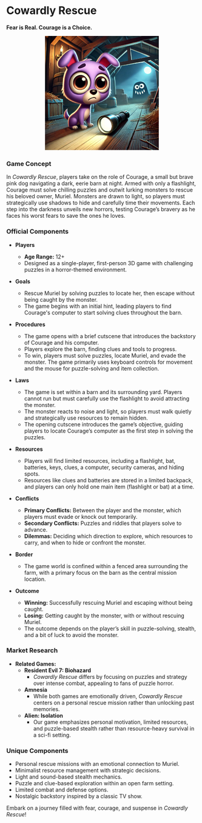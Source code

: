 # Cowardly Rescue

**Fear is Real. Courage is a Choice.**

<div align="center">
  <img src="Cowardly Dog Rescue.jpg" width="300"/>
</div>

### Game Concept

In *Cowardly Rescue*, players take on the role of Courage, a small but brave pink dog navigating a dark, eerie barn at night. Armed with only a flashlight, Courage must solve chilling puzzles and outwit lurking monsters to rescue his beloved owner, Muriel. Monsters are drawn to light, so players must strategically use shadows to hide and carefully time their movements. Each step into the darkness unveils new horrors, testing Courage’s bravery as he faces his worst fears to save the ones he loves.

### Official Components

- **Players**
  - **Age Range:** 12+  
  - Designed as a single-player, first-person 3D game with challenging puzzles in a horror-themed environment.

- **Goals**
  - Rescue Muriel by solving puzzles to locate her, then escape without being caught by the monster.
  - The game begins with an initial hint, leading players to find Courage's computer to start solving clues throughout the barn.

- **Procedures**
  - The game opens with a brief cutscene that introduces the backstory of Courage and his computer.
  - Players explore the barn, finding clues and tools to progress.
  - To win, players must solve puzzles, locate Muriel, and evade the monster. The game primarily uses keyboard controls for movement and the mouse for puzzle-solving and item collection.

- **Laws**
  - The game is set within a barn and its surrounding yard. Players cannot run but must carefully use the flashlight to avoid attracting the monster.
  - The monster reacts to noise and light, so players must walk quietly and strategically use resources to remain hidden.
  - The opening cutscene introduces the game’s objective, guiding players to locate Courage’s computer as the first step in solving the puzzles.

- **Resources**
  - Players will find limited resources, including a flashlight, bat, batteries, keys, clues, a computer, security cameras, and hiding spots.
  - Resources like clues and batteries are stored in a limited backpack, and players can only hold one main item (flashlight or bat) at a time.

- **Conflicts**
  - **Primary Conflicts:** Between the player and the monster, which players must evade or knock out temporarily.
  - **Secondary Conflicts:** Puzzles and riddles that players solve to advance.
  - **Dilemmas:** Deciding which direction to explore, which resources to carry, and when to hide or confront the monster.

- **Border**
  - The game world is confined within a fenced area surrounding the farm, with a primary focus on the barn as the central mission location.

- **Outcome**
  - **Winning:** Successfully rescuing Muriel and escaping without being caught.
  - **Losing:** Getting caught by the monster, with or without rescuing Muriel.
  - The outcome depends on the player’s skill in puzzle-solving, stealth, and a bit of luck to avoid the monster.

### Market Research

- **Related Games:**
  - **Resident Evil 7: Biohazard**
    - *Cowardly Rescue* differs by focusing on puzzles and strategy over intense combat, appealing to fans of puzzle horror.
  - **Amnesia**
    - While both games are emotionally driven, *Cowardly Rescue* centers on a personal rescue mission rather than unlocking past memories.
  - **Alien: Isolation**
    - Our game emphasizes personal motivation, limited resources, and puzzle-based stealth rather than resource-heavy survival in a sci-fi setting.

### Unique Components

- Personal rescue missions with an emotional connection to Muriel.
- Minimalist resource management with strategic decisions.
- Light and sound-based stealth mechanics.
- Puzzle and clue-based exploration within an open farm setting.
- Limited combat and defense options.
- Nostalgic backstory inspired by a classic TV show.

Embark on a journey filled with fear, courage, and suspense in *Cowardly Rescue*!
